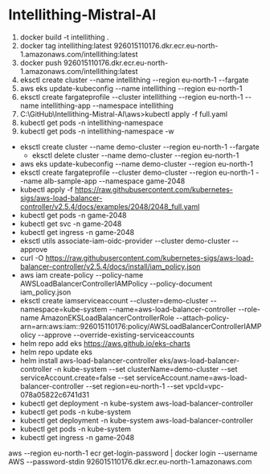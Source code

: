 # Intellithing-Mistral-AI

1. docker build -t intellithing .
1. docker tag intellithing:latest 926015110176.dkr.ecr.eu-north-1.amazonaws.com/intellithing:latest
1. docker push 926015110176.dkr.ecr.eu-north-1.amazonaws.com/intellithing:latest
2. eksctl create cluster --name intellithing --region eu-north-1 --fargate
3. aws eks update-kubeconfig --name intellithing --region eu-north-1
4. eksctl create fargateprofile --cluster intellithing --region eu-north-1 --name intellithing-app --namespace intellithing
5. C:\GitHub\Intellithing-Mistral-AI\aws>kubectl apply -f full.yaml
6. kubectl get pods -n intellithing-namespace
7. kubectl get pods -n intellithing-namespace -w



- eksctl create cluster --name demo-cluster --region eu-north-1 --fargate
  - eksctl delete cluster --name demo-cluster --region eu-north-1
- aws eks update-kubeconfig --name demo-cluster --region eu-north-1
- eksctl create fargateprofile --cluster demo-cluster --region eu-north-1 --name alb-sample-app --namespace game-2048
- kubectl apply -f https://raw.githubusercontent.com/kubernetes-sigs/aws-load-balancer-controller/v2.5.4/docs/examples/2048/2048_full.yaml
- kubectl get pods -n game-2048
- kubectl get svc -n game-2048
- kubectl get ingress -n game-2048
- eksctl utils associate-iam-oidc-provider --cluster demo-cluster --approve
- curl -O https://raw.githubusercontent.com/kubernetes-sigs/aws-load-balancer-controller/v2.5.4/docs/install/iam_policy.json
- aws iam create-policy --policy-name AWSLoadBalancerControllerIAMPolicy --policy-document iam_policy.json
- eksctl create iamserviceaccount --cluster=demo-cluster --namespace=kube-system --name=aws-load-balancer-controller 
  --role-name AmazonEKSLoadBalancerControllerRole 
  --attach-policy-arn=arn:aws:iam::926015110176:policy/AWSLoadBalancerControllerIAMPolicy --approve 
  --override-existing-serviceaccounts
- helm repo add eks https://aws.github.io/eks-charts
- helm repo update eks
- helm install aws-load-balancer-controller eks/aws-load-balancer-controller -n kube-system --set clusterName=demo-cluster --set serviceAccount.create=false --set serviceAccount.name=aws-load-balancer-controller --set region=eu-north-1 --set vpcId=vpc-078a05822c6741d31
- kubectl get deployment -n kube-system aws-load-balancer-controller
- kubectl get pods -n kube-system
- kubectl get deployment -n kube-system aws-load-balancer-controller
- kubectl get pods -n kube-system
- kubectl get ingress -n game-2048



aws --region eu-north-1 ecr get-login-password | docker login --username AWS --password-stdin 926015110176.dkr.ecr.eu-north-1.amazonaws.com